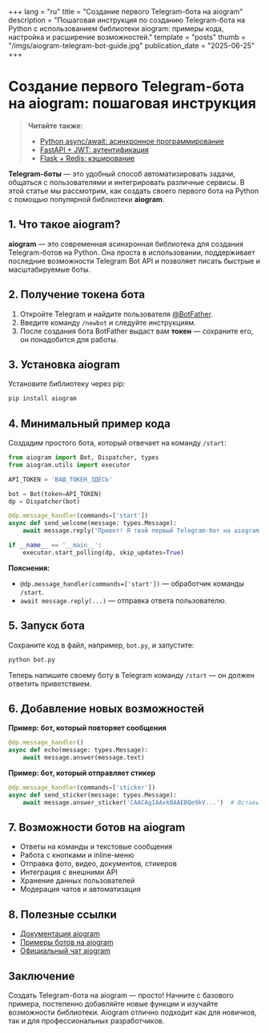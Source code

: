 +++
lang = "ru"
title = "Создание первого Telegram-бота на aiogram"
description = "Пошаговая инструкция по созданию Telegram-бота на Python с использованием библиотеки aiogram: примеры кода, настройка и расширение возможностей."
template = "posts"
thumb = "/imgs/aiogram-telegram-bot-guide.jpg"
publication_date = "2025-06-25"
+++

# Создание первого Telegram-бота на aiogram: пошаговая инструкция

> **Читайте также:**
> - [Python async/await: асинхронное программирование](/posts/python-async-await-async-programming)
> - [FastAPI + JWT: аутентификация](/posts/fastapi-jwt-authentication)
> - [Flask + Redis: кэширование](/posts/flask-redis-caching)

**Telegram-боты** — это удобный способ автоматизировать задачи, общаться с пользователями и интегрировать различные сервисы. В этой статье мы рассмотрим, как создать своего первого бота на Python с помощью популярной библиотеки **aiogram**.

## 1. Что такое aiogram?

**aiogram** — это современная асинхронная библиотека для создания Telegram-ботов на Python. Она проста в использовании, поддерживает последние возможности Telegram Bot API и позволяет писать быстрые и масштабируемые боты.

## 2. Получение токена бота

1. Откройте Telegram и найдите пользователя [@BotFather](https://t.me/BotFather).
2. Введите команду `/newbot` и следуйте инструкциям.
3. После создания бота BotFather выдаст вам **токен** — сохраните его, он понадобится для работы.

## 3. Установка aiogram

Установите библиотеку через pip:

```bash
pip install aiogram
```

## 4. Минимальный пример кода

Создадим простого бота, который отвечает на команду `/start`:

```python
from aiogram import Bot, Dispatcher, types
from aiogram.utils import executor

API_TOKEN = 'ВАШ_ТОКЕН_ЗДЕСЬ'

bot = Bot(token=API_TOKEN)
dp = Dispatcher(bot)

@dp.message_handler(commands=['start'])
async def send_welcome(message: types.Message):
    await message.reply("Привет! Я твой первый Telegram-бот на aiogram.")

if __name__ == '__main__':
    executor.start_polling(dp, skip_updates=True)
```

**Пояснения:**
- `@dp.message_handler(commands=['start'])` — обработчик команды `/start`.
- `await message.reply(...)` — отправка ответа пользователю.

## 5. Запуск бота

Сохраните код в файл, например, `bot.py`, и запустите:

```bash
python bot.py
```

Теперь напишите своему боту в Telegram команду `/start` — он должен ответить приветствием.

## 6. Добавление новых возможностей

**Пример: бот, который повторяет сообщения**

```python
@dp.message_handler()
async def echo(message: types.Message):
    await message.answer(message.text)
```

**Пример: бот, который отправляет стикер**

```python
@dp.message_handler(commands=['sticker'])
async def send_sticker(message: types.Message):
    await message.answer_sticker('CAACAgIAAxkBAAEBQe9kV...')  # Вставьте ID стикера
```

## 7. Возможности ботов на aiogram

- Ответы на команды и текстовые сообщения
- Работа с кнопками и inline-меню
- Отправка фото, видео, документов, стикеров
- Интеграция с внешними API
- Хранение данных пользователей
- Модерация чатов и автоматизация

## 8. Полезные ссылки

- [Документация aiogram](https://docs.aiogram.dev/)
- [Примеры ботов на aiogram](https://github.com/aiogram/aiogram/tree/dev-3.x/examples)
- [Официальный чат aiogram](https://t.me/aiogram_ru)

## Заключение

Создать Telegram-бота на aiogram — просто! Начните с базового примера, постепенно добавляйте новые функции и изучайте возможности библиотеки. Aiogram отлично подходит как для новичков, так и для профессиональных разработчиков.